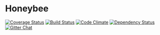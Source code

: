 # Honeybee

[![Coverage Status](https://coveralls.io/repos/github/honeybee/honeybee/badge.svg?branch=master)](https://coveralls.io/github/honeybee/honeybee)
[![Build Status](https://travis-ci.org/honeybee/honeybee.svg?branch=master)](https://travis-ci.org/honeybee/honeybee)
[![Code Climate](https://codeclimate.com/github/honeybee/honeybee/badges/gpa.svg)](https://codeclimate.com/github/honeybee/honeybee)
[![Dependency Status](https://www.versioneye.com/user/projects/55d1fbd943029d0022000130/badge.svg?style=flat)](https://www.versioneye.com/user/projects/55d1fbd943029d0022000130)
[![Gitter Chat](https://badges.gitter.im/Join%20Chat.svg)](https://gitter.im/honeybee/Lobby)

